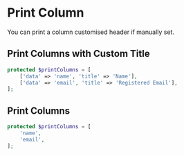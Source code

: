 # Print Column

You can print a column customised header if manually set.

<a name="print-column-with-title"></a>
## Print Columns with Custom Title

```php
protected $printColumns = [
    ['data' => 'name', 'title' => 'Name'],
    ['data' => 'email', 'title' => 'Registered Email'],
];
```

<a name="print-column"></a>
## Print Columns

```php
protected $printColumns = [
    'name',
    'email',
];
```